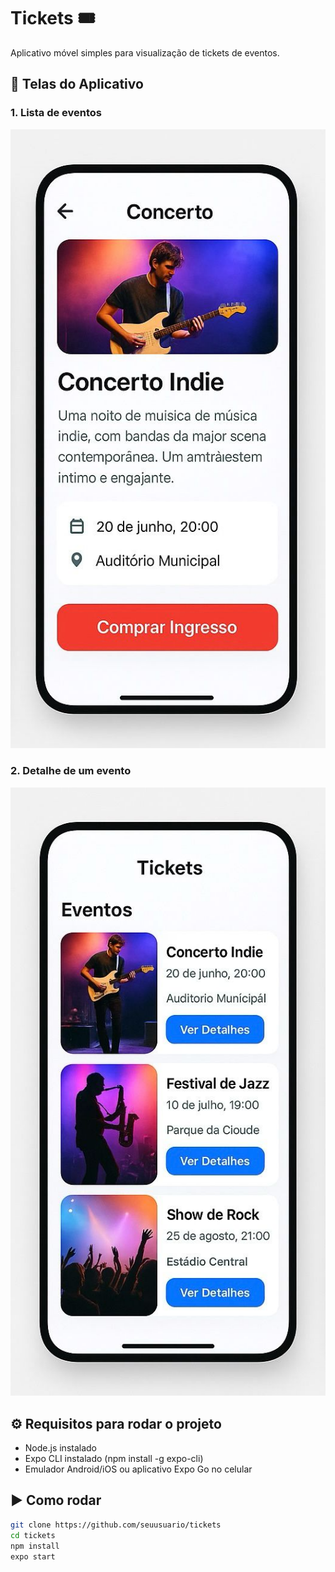 # Tickets 🎟

Aplicativo móvel simples para visualização de tickets de eventos.

## 📱 Telas do Aplicativo

### 1. Lista de eventos
![Tela 1](./assets/tela1.jpg)

### 2. Detalhe de um evento
![Tela 2](./assets/tela2.jpg)


## ⚙ Requisitos para rodar o projeto

- Node.js instalado
- Expo CLI instalado (npm install -g expo-cli)
- Emulador Android/iOS ou aplicativo Expo Go no celular

## ▶ Como rodar

```bash
git clone https://github.com/seuusuario/tickets
cd tickets
npm install
expo start